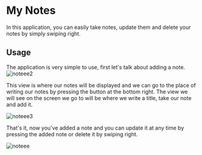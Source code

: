 # My Notes

In this application, you can easily take notes, update them and delete your notes by simply swiping right.

## Usage

The application is very simple to use, first let's talk about adding a note.
![noteee2](https://github.com/MustafaKaraca8/BasicNoteApp/assets/101111089/12319bb4-9add-4d45-b215-f1c2019e9702)


This view is where our notes will be displayed and we can go to the place of writing our notes by pressing the button at the bottom right.
The view we will see on the screen we go to will be where we write a title, take our note and add it.

![noteee3](https://github.com/MustafaKaraca8/BasicNoteApp/assets/101111089/7d34b113-5e7e-4c53-9dd9-d7df814e4d4f)


That's it, now you've added a note and you can update it at any time by pressing the added note or delete it by swiping right.

![noteee](https://github.com/MustafaKaraca8/BasicNoteApp/assets/101111089/e599798f-3d19-4b63-aa97-8d6ac5f998ae)

